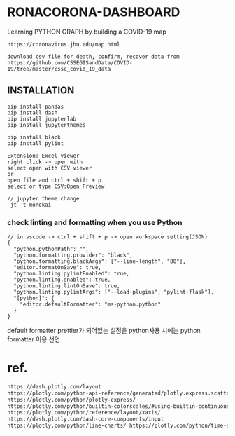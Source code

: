 # RONACORONA-DASHBOARD

Learning PYTHON GRAPH by building a COVID-19 map

```node
https://coronavirus.jhu.edu/map.html

download csv file for death, confirm, recover data from
https://github.com/CSSEGISandData/COVID-19/tree/master/csse_covid_19_data
```

## INSTALLATION

```node
pip install pandas
pip install dash
pip install jupyterlab
pip install jupyterthemes

pip install black
pip install pylint
```

```node
Extension: Excel viewer
right click -> open with
select open with CSV viewer
or
open file and ctrl + shift + p
select or type CSV:Open Preview

// jupyter theme change
 jt -t monokai
```

### check linting and formatting when you use Python

```node
// in vscode -> ctrl + shift + p -> open workspace setting(JSON)
{
  "python.pythonPath": "",
  "python.formatting.provider": "black",
  "python.formatting.blackArgs": ["--line-length", "80"],
  "editor.formatOnSave": true,
  "python.linting.pylintEnabled": true,
  "python.linting.enabled": true,
  "python.linting.lintOnSave": true,
  "python.linting.pylintArgs": ["--load-plugins", "pylint-flask"],
  "[python]": {
    "editor.defaultFormatter": "ms-python.python"
  }
}
```

default formatter prettier가 되어있는 설정을 python사용 시에는 python formatter 이용 선언

# ref.

```html
https://dash.plotly.com/layout
https://plotly.com/python-api-reference/generated/plotly.express.scatter_geo.html
https://plotly.com/python/plotly-express/
https://plotly.com/python/builtin-colorscales/#using-builtin-continuous-color-scales
https://plotly.com/python/reference/layout/xaxis/
https://dash.plotly.com/dash-core-components/input
https://plotly.com/python/line-charts/ https://plotly.com/python/time-series/
```

